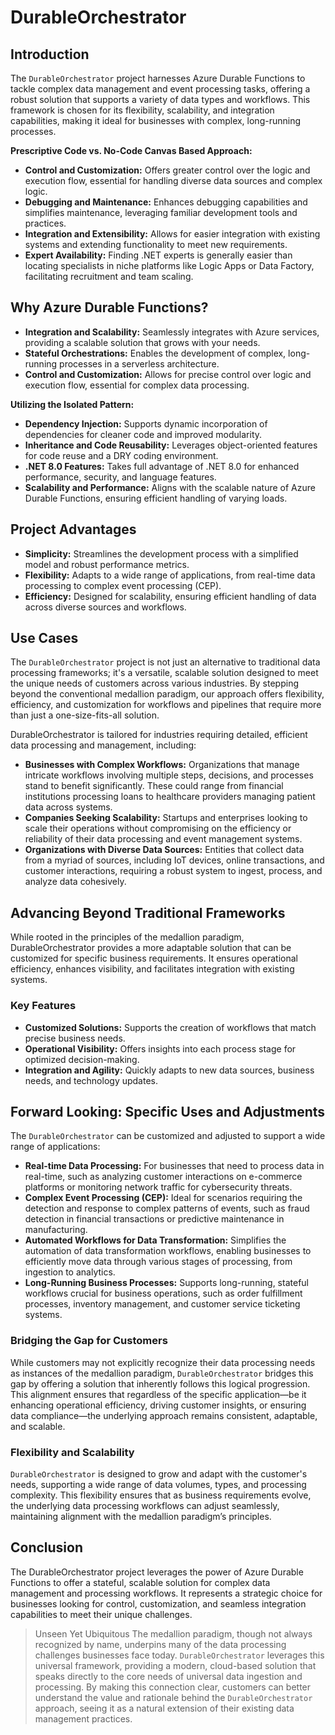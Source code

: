 # DurableOrchestrator

## Introduction

The `DurableOrchestrator` project harnesses Azure Durable Functions to tackle complex data management and event processing tasks, offering a robust solution that supports a variety of data types and workflows. This framework is chosen for its flexibility, scalability, and integration capabilities, making it ideal for businesses with complex, long-running processes.

**Prescriptive Code vs. No-Code Canvas Based Approach:**

- **Control and Customization:** Offers greater control over the logic and execution flow, essential for handling diverse data sources and complex logic.
- **Debugging and Maintenance:** Enhances debugging capabilities and simplifies maintenance, leveraging familiar development tools and practices.
- **Integration and Extensibility:** Allows for easier integration with existing systems and extending functionality to meet new requirements.
- **Expert Availability:** Finding .NET experts is generally easier than locating specialists in niche platforms like Logic Apps or Data Factory, facilitating recruitment and team scaling.

## Why Azure Durable Functions?

- **Integration and Scalability:** Seamlessly integrates with Azure services, providing a scalable solution that grows with your needs.
- **Stateful Orchestrations:** Enables the development of complex, long-running processes in a serverless architecture.
- **Control and Customization:** Allows for precise control over logic and execution flow, essential for complex data processing.

**Utilizing the Isolated Pattern:**

- **Dependency Injection:** Supports dynamic incorporation of dependencies for cleaner code and improved modularity.
- **Inheritance and Code Reusability:** Leverages object-oriented features for code reuse and a DRY coding environment.
- **.NET 8.0 Features:** Takes full advantage of .NET 8.0 for enhanced performance, security, and language features.
- **Scalability and Performance:** Aligns with the scalable nature of Azure Durable Functions, ensuring efficient handling of varying loads.

## Project Advantages

- **Simplicity:** Streamlines the development process with a simplified model and robust performance metrics.
- **Flexibility:** Adapts to a wide range of applications, from real-time data processing to complex event processing (CEP).
- **Efficiency:** Designed for scalability, ensuring efficient handling of data across diverse sources and workflows.

## Use Cases

The `DurableOrchestrator` project is not just an alternative to traditional data processing frameworks; it's a versatile, scalable solution designed to meet the unique needs of customers across various industries. By stepping beyond the conventional medallion paradigm, our approach offers flexibility, efficiency, and customization for workflows and pipelines that require more than just a one-size-fits-all solution.

DurableOrchestrator is tailored for industries requiring detailed, efficient data processing and management, including:
- **Businesses with Complex Workflows:** Organizations that manage intricate workflows involving multiple steps, decisions, and processes stand to benefit significantly. These could range from financial institutions processing loans to healthcare providers managing patient data across systems.
- **Companies Seeking Scalability:** Startups and enterprises looking to scale their operations without compromising on the efficiency or reliability of their data processing and event management systems.
- **Organizations with Diverse Data Sources:** Entities that collect data from a myriad of sources, including IoT devices, online transactions, and customer interactions, requiring a robust system to ingest, process, and analyze data cohesively.
## Advancing Beyond Traditional Frameworks

While rooted in the principles of the medallion paradigm, DurableOrchestrator provides a more adaptable solution that can be customized for specific business requirements. It ensures operational efficiency, enhances visibility, and facilitates integration with existing systems.

### Key Features

- **Customized Solutions:** Supports the creation of workflows that match precise business needs.
- **Operational Visibility:** Offers insights into each process stage for optimized decision-making.
- **Integration and Agility:** Quickly adapts to new data sources, business needs, and technology updates.

## Forward Looking: Specific Uses and Adjustments

The `DurableOrchestrator` can be customized and adjusted to support a wide range of applications:

- **Real-time Data Processing:** For businesses that need to process data in real-time, such as analyzing customer interactions on e-commerce platforms or monitoring network traffic for cybersecurity threats.
- **Complex Event Processing (CEP):** Ideal for scenarios requiring the detection and response to complex patterns of events, such as fraud detection in financial transactions or predictive maintenance in manufacturing.
- **Automated Workflows for Data Transformation:** Simplifies the automation of data transformation workflows, enabling businesses to efficiently move data through various stages of processing, from ingestion to analytics.
- **Long-Running Business Processes:** Supports long-running, stateful workflows crucial for business operations, such as order fulfillment processes, inventory management, and customer service ticketing systems.

### Bridging the Gap for Customers

While customers may not explicitly recognize their data processing needs as instances of the medallion paradigm, `DurableOrchestrator` bridges this gap by offering a solution that inherently follows this logical progression. This alignment ensures that regardless of the specific application—be it enhancing operational efficiency, driving customer insights, or ensuring data compliance—the underlying approach remains consistent, adaptable, and scalable.

### Flexibility and Scalability

`DurableOrchestrator` is designed to grow and adapt with the customer's needs, supporting a wide range of data volumes, types, and processing complexity. This flexibility ensures that as business requirements evolve, the underlying data processing workflows can adjust seamlessly, maintaining alignment with the medallion paradigm’s principles.

## Conclusion

The DurableOrchestrator project leverages the power of Azure Durable Functions to offer a stateful, scalable solution for complex data management and processing workflows. It represents a strategic choice for businesses looking for control, customization, and seamless integration capabilities to meet their unique challenges.

>Unseen Yet Ubiquitous
The medallion paradigm, though not always recognized by name, underpins many of the data processing challenges businesses face today. `DurableOrchestrator` leverages this universal framework, providing a modern, cloud-based solution that speaks directly to the core needs of universal data ingestion and processing. By making this connection clear, customers can better understand the value and rationale behind the `DurableOrchestrator` approach, seeing it as a natural extension of their existing data management practices.
